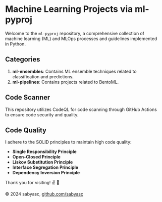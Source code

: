# Machine Learning Projects via ml-pyproj

Welcome to the `ml-pyproj` repository, a comprehensive collection of machine learning (ML) and MLOps processes and guidelines implemented in Python.

## Categories

1. **ml-ensembles**: Contains ML ensemble techniques related to classification and predictions.
2. **ml-pipelines**: Contains projects related to BentoML.
<!-- 3. **ml-bentoml**: Contains projects related to BentoML. -->

## Code Scanner

This repository utilizes CodeQL for code scanning through GitHub Actions to ensure code security and quality.

## Code Quality

I adhere to the SOLID principles to maintain high code quality:
- **Single Responsibility Principle**
- **Open-Closed Principle**
- **Liskov Substitution Principle**
- **Interface Segregation Principle**
- **Dependency Inversion Principle**

Thank you for visiting! :v: :clinking_glasses:

© 2024 sabyasc, [github.com/sabyasc](https://github.com/sabyasc)
